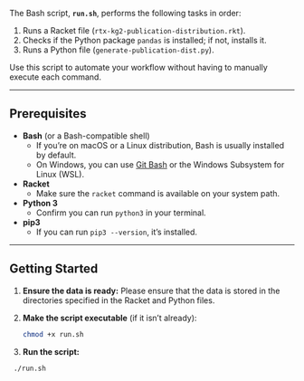 The Bash script, **`run.sh`**, performs the following tasks in order:

1. Runs a Racket file (`rtx-kg2-publication-distribution.rkt`).
2. Checks if the Python package `pandas` is installed; if not, installs it.
3. Runs a Python file (`generate-publication-dist.py`).

Use this script to automate your workflow without having to manually execute each command.

---

## Prerequisites

- **Bash** (or a Bash-compatible shell)  
  - If you’re on macOS or a Linux distribution, Bash is usually installed by default.  
  - On Windows, you can use [Git Bash](https://git-scm.com/downloads) or the Windows Subsystem for Linux (WSL).
- **Racket**  
  - Make sure the `racket` command is available on your system path.
- **Python 3**  
  - Confirm you can run `python3` in your terminal.
- **pip3**  
  - If you can run `pip3 --version`, it’s installed.

---

## Getting Started

1. **Ensure the data is ready:** Please ensure that the data is stored in the directories specified in the Racket and Python files.

2. **Make the script executable** (if it isn’t already):
   ```bash
   chmod +x run.sh

3. **Run the script:**
  ```bash
   ./run.sh
